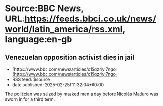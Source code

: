 # Source:BBC News, URL:https://feeds.bbci.co.uk/news/world/latin_america/rss.xml, language:en-gb

## Venezuelan opposition activist dies in jail
 - [https://www.bbc.com/news/articles/c15qz4yl7ngo](https://www.bbc.com/news/articles/c15qz4yl7ngo)
 - RSS feed: $source
 - date published: 2025-02-25T11:32:04+00:00

The politician was seized by masked men a day before Nicolás Maduro was sworn in for a third term.

